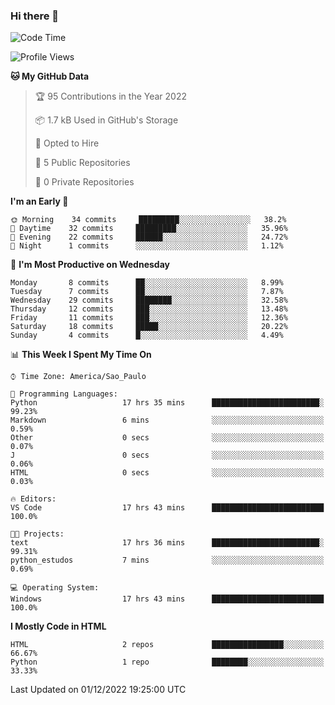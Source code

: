 ### Hi there 👋

<!--
**igabriel-gb/igabriel-gb** is a ✨ _special_ ✨ repository because its `README.md` (this file) appears on your GitHub profile.

Here are some ideas to get you started:

- 🔭 I’m currently working on ...
- 🌱 I’m currently learning ...
- 👯 I’m looking to collaborate on ...
- 🤔 I’m looking for help with ...
- 💬 Ask me about ...
- 📫 How to reach me: ...
- 😄 Pronouns: ...
- ⚡ Fun fact: ...
-->

<!--START_SECTION:waka-->
![Code Time](http://img.shields.io/badge/Code%20Time-49%20hrs%2045%20mins-blue)

![Profile Views](http://img.shields.io/badge/Profile%20Views-1-blue)

**🐱 My GitHub Data** 

> 🏆 95 Contributions in the Year 2022
 > 
> 📦 1.7 kB Used in GitHub's Storage 
 > 
> 💼 Opted to Hire
 > 
> 📜 5 Public Repositories 
 > 
> 🔑 0 Private Repositories  
 > 
**I'm an Early 🐤** 

```text
🌞 Morning    34 commits     █████████░░░░░░░░░░░░░░░░   38.2% 
🌇 Daytime    32 commits     █████████░░░░░░░░░░░░░░░░   35.96% 
🌃 Evening    22 commits     ██████░░░░░░░░░░░░░░░░░░░   24.72% 
🌙 Night      1 commits      ░░░░░░░░░░░░░░░░░░░░░░░░░   1.12%

```
📅 **I'm Most Productive on Wednesday** 

```text
Monday       8 commits      ██░░░░░░░░░░░░░░░░░░░░░░░   8.99% 
Tuesday      7 commits      ██░░░░░░░░░░░░░░░░░░░░░░░   7.87% 
Wednesday    29 commits     ████████░░░░░░░░░░░░░░░░░   32.58% 
Thursday     12 commits     ███░░░░░░░░░░░░░░░░░░░░░░   13.48% 
Friday       11 commits     ███░░░░░░░░░░░░░░░░░░░░░░   12.36% 
Saturday     18 commits     █████░░░░░░░░░░░░░░░░░░░░   20.22% 
Sunday       4 commits      █░░░░░░░░░░░░░░░░░░░░░░░░   4.49%

```


📊 **This Week I Spent My Time On** 

```text
⌚︎ Time Zone: America/Sao_Paulo

💬 Programming Languages: 
Python                   17 hrs 35 mins      ████████████████████████░   99.23% 
Markdown                 6 mins              ░░░░░░░░░░░░░░░░░░░░░░░░░   0.59% 
Other                    0 secs              ░░░░░░░░░░░░░░░░░░░░░░░░░   0.07% 
J                        0 secs              ░░░░░░░░░░░░░░░░░░░░░░░░░   0.06% 
HTML                     0 secs              ░░░░░░░░░░░░░░░░░░░░░░░░░   0.03%

🔥 Editors: 
VS Code                  17 hrs 43 mins      █████████████████████████   100.0%

🐱‍💻 Projects: 
text                     17 hrs 36 mins      ████████████████████████░   99.31% 
python_estudos           7 mins              ░░░░░░░░░░░░░░░░░░░░░░░░░   0.69%

💻 Operating System: 
Windows                  17 hrs 43 mins      █████████████████████████   100.0%

```

**I Mostly Code in HTML** 

```text
HTML                     2 repos             ████████████████░░░░░░░░░   66.67% 
Python                   1 repo              ████████░░░░░░░░░░░░░░░░░   33.33%

```



 Last Updated on 01/12/2022 19:25:00 UTC
<!--END_SECTION:waka-->
